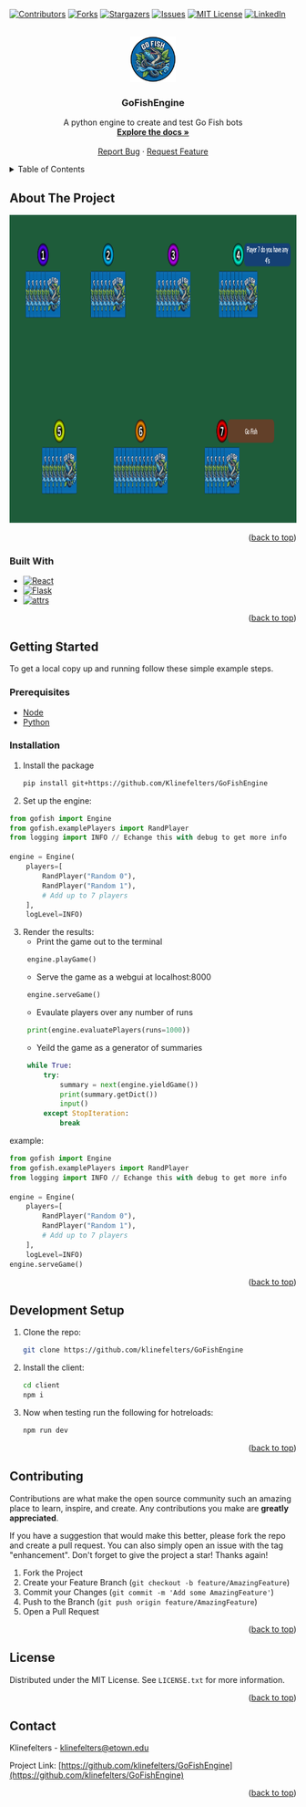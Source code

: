 <a name="readme-top"></a>

[![Contributors][contributors-shield]][contributors-url]
[![Forks][forks-shield]][forks-url]
[![Stargazers][stars-shield]][stars-url]
[![Issues][issues-shield]][issues-url]
[![MIT License][license-shield]][license-url]
[![LinkedIn][linkedin-shield]][linkedin-url]



<!-- PROJECT LOGO -->
<br />
<div align="center">
  <a href="https://github.com/klinefelters/GoFishEngine">
    <img src="images/logo.png" alt="Logo" width="80" height="80">
  </a>

<h3 align="center">GoFishEngine</h3>

  <p align="center">
    A python engine to create and test Go Fish bots
    <br />
    <a href="https://github.com/klinefelters/GoFishEngine/wiki"><strong>Explore the docs »</strong></a>
    <br />
    <br />
    <a href="https://github.com/klinefelters/GoFishEngine/issues">Report Bug</a>
    ·
    <a href="https://github.com/klinefelters/GoFishEngine/issues">Request Feature</a>
  </p>
</div>



<!-- TABLE OF CONTENTS -->
<details>
  <summary>Table of Contents</summary>
  <ol>
    <li>
      <a href="#about-the-project">About The Project</a>
      <ul>
        <li><a href="#built-with">Built With</a></li>
      </ul>
    </li>
    <li>
      <a href="#getting-started">Getting Started</a>
      <ul>
        <li><a href="#prerequisites">Prerequisites</a></li>
        <li><a href="#installation">Installation</a></li>
      </ul>
    </li>
    <li><a href="#development-setup">Development Setup</a></li>
    <li><a href="#contributing">Contributing</a></li>
    <li><a href="#license">License</a></li>
    <li><a href="#contact">Contact</a></li>
  </ol>
</details>



<!-- ABOUT THE PROJECT -->
## About The Project
<img src="images/screenshot.png" alt="screenshot" width="960" height="540">




<p align="right">(<a href="#readme-top">back to top</a>)</p>



### Built With

* [![React][React-badge]][React-url]
* [![Flask][Flask-badge]][Flask-url]
* [![attrs][attrs-badge]][attrs-url]



<p align="right">(<a href="#readme-top">back to top</a>)</p>



<!-- GETTING STARTED -->
## Getting Started

To get a local copy up and running follow these simple example steps.

### Prerequisites

* [Node](https://nodejs.org/en/)
* [Python](https://www.python.org/downloads/)

### Installation

1. Install the package
   ```sh
   pip install git+https://github.com/Klinefelters/GoFishEngine
   ```
2. Set up the engine:
  ```python
  from gofish import Engine
  from gofish.examplePlayers import RandPlayer
  from logging import INFO // Echange this with debug to get more info

  engine = Engine(
      players=[
          RandPlayer("Random 0"),
          RandPlayer("Random 1"),
          # Add up to 7 players
      ],
      logLevel=INFO)
  ```
3. Render the results:
   - Print the game out to the terminal
   ```python
    engine.playGame()
   ```
   - Serve the game as a webgui at localhost:8000
   ```python
    engine.serveGame()
   ```
   - Evaulate players over any number of runs
   ```python
    print(engine.evaluatePlayers(runs=1000))
   ```
   - Yeild the game as a generator of summaries
   ```python
    while True:
        try:
            summary = next(engine.yieldGame())
            print(summary.getDict())
            input()
        except StopIteration:
            break
   ```
  example:
  ```python
  from gofish import Engine
  from gofish.examplePlayers import RandPlayer
  from logging import INFO // Echange this with debug to get more info
  
  engine = Engine(
      players=[
          RandPlayer("Random 0"),
          RandPlayer("Random 1"),
          # Add up to 7 players
      ],
      logLevel=INFO)
  engine.serveGame()
  ```

<p align="right">(<a href="#readme-top">back to top</a>)</p>



<!-- Development Setup -->
 ## Development Setup
1. Clone the repo:
    ```bash
    git clone https://github.com/klinefelters/GoFishEngine
    ```
2. Install the client:
   ```bash
   cd client
   npm i
   ```
3. Now when testing run the following for hotreloads:
   ```bash
   npm run dev
   ```

 <p align="right">(<a href="#readme-top">back to top</a>)</p> 



<!-- CONTRIBUTING -->
## Contributing

Contributions are what make the open source community such an amazing place to learn, inspire, and create. Any contributions you make are **greatly appreciated**.

If you have a suggestion that would make this better, please fork the repo and create a pull request. You can also simply open an issue with the tag "enhancement".
Don't forget to give the project a star! Thanks again!

1. Fork the Project
2. Create your Feature Branch (`git checkout -b feature/AmazingFeature`)
3. Commit your Changes (`git commit -m 'Add some AmazingFeature'`)
4. Push to the Branch (`git push origin feature/AmazingFeature`)
5. Open a Pull Request

<p align="right">(<a href="#readme-top">back to top</a>)</p>



<!-- LICENSE -->
## License

Distributed under the MIT License. See `LICENSE.txt` for more information.

<p align="right">(<a href="#readme-top">back to top</a>)</p>



<!-- CONTACT -->
## Contact

Klinefelters - klinefelters@etown.edu

Project Link: [https://github.com/klinefelters/GoFishEngine](https://github.com/klinefelters/GoFishEngine)

<p align="right">(<a href="#readme-top">back to top</a>)</p>



<!-- ACKNOWLEDGMENTS -->
<!-- ## Acknowledgments -->

<!-- <p align="right">(<a href="#readme-top">back to top</a>)</p> -->



<!-- MARKDOWN LINKS & IMAGES -->
<!-- https://www.markdownguide.org/basic-syntax/#reference-style-links -->
[contributors-shield]: https://img.shields.io/github/contributors/klinefelters/GoFishEngine.svg?style=for-the-badge
[contributors-url]: https://github.com/klinefelters/GoFishEngine/graphs/contributors
[forks-shield]: https://img.shields.io/github/forks/klinefelters/GoFishEngine.svg?style=for-the-badge
[forks-url]: https://github.com/klinefelters/GoFishEngine/network/members
[stars-shield]: https://img.shields.io/github/stars/klinefelters/GoFishEngine.svg?style=for-the-badge
[stars-url]: https://github.com/klinefelters/GoFishEngine/stargazers
[issues-shield]: https://img.shields.io/github/issues/klinefelters/GoFishEngine.svg?style=for-the-badge
[issues-url]: https://github.com/klinefelters/GoFishEngine/issues
[license-shield]: https://img.shields.io/github/license/klinefelters/GoFishEngine.svg?style=for-the-badge
[license-url]: https://github.com/klinefelters/GoFishEngine/blob/master/LICENSE.txt
[linkedin-shield]: https://img.shields.io/badge/-LinkedIn-black.svg?style=for-the-badge&logo=linkedin&colorB=555
[linkedin-url]: https://linkedin.com/in/klinefelters
[product-screenshot]: images/screenshot.png
[React-badge]: https://img.shields.io/badge/React-20232A?style=for-the-badge&logo=react&logoColor=61DAFB
[React-url]: https://reactjs.org/
[Flask-badge]: https://img.shields.io/badge/Flask-%5E3.0.0-blue
[Flask-url]: https://flask.palletsprojects.com/
[attrs-badge]: https://img.shields.io/badge/attrs-%5E23.1.0-orange
[attrs-url]: https://www.attrs.org/
